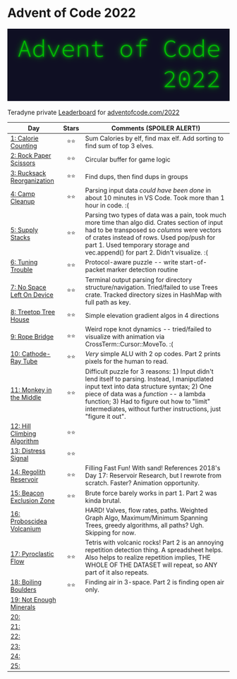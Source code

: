 # Advent of Code 2022

![](pix/aoc.png)

Teradyne private [Leaderboard](https://adventofcode.com/2022/leaderboard/private/view/380786) for [adventofcode.com/2022](https://adventofcode.com/2022)

| Day | Stars | Comments (**SPOILER ALERT!**) |
|---|:-:|-|
| [1: Calorie Counting](https://adventofcode.com/2022/day/1) |⭐⭐| Sum Calories by elf, find max elf.  Add sorting to find sum of top 3 elves. |
| [2: Rock Paper Scissors](https://adventofcode.com/2022/day/2) |⭐⭐| Circular buffer for game logic |
| [3: Rucksack Reorganization](https://adventofcode.com/2022/day/3) |⭐⭐| Find dups, then find dups in groups |
| [4: Camp Cleanup](https://adventofcode.com/2022/day/4) |⭐⭐| Parsing input data _could have been done_ in about 10 minutes in VS Code.  Took more than 1 hour in code.  :( |
| [5: Supply Stacks](https://adventofcode.com/2022/day/5) |⭐⭐| Parsing two types of data was a pain, took much more time than algo did.  Crates section of input had to be transposed so _columns_ were vectors of crates instead of rows.  Used pop/push for part 1. Used temporary storage and vec.append() for part 2.  Didn't visualize.  :( |
| [6: Tuning Trouble](https://adventofcode.com/2022/day/6) |⭐⭐| Protocol-aware puzzle -- write start-of-packet marker detection routine |
| [7: No Space Left On Device](https://adventofcode.com/2022/day/7) |⭐⭐| Terminal output parsing for directory structure/navigation.  Tried/failed to use Trees crate.  Tracked directory sizes in HashMap with full path as key. |
| [8: Treetop Tree House](https://adventofcode.com/2022/day/8) |⭐⭐| Simple elevation gradient algos in 4 directions |
| [9: Rope Bridge](https://adventofcode.com/2022/day/9) |⭐⭐| Weird rope knot dynamics -- tried/failed to visualize with animation via CrossTerm::Cursor::MoveTo.  :( |
| [10: Cathode-Ray Tube](https://adventofcode.com/2022/day/10) |⭐⭐| *Very* simple ALU with 2 op codes. Part 2 prints pixels for the human to read. |
| [11: Monkey in the Middle](https://adventofcode.com/2022/day/11) |⭐⭐| Difficult puzzle for 3 reasons: 1) Input didn't lend itself to parsing.  Instead, I maniputlated input text into data structure syntax; 2) One piece of data was a _function_ -- a lambda function; 3) Had to figure out how to "limit" intermediates, without further instructions, just "figure it out". |
| [12: Hill Climbing Algorithm](https://adventofcode.com/2022/day/12) |⭐⭐|  |
| [13: Distress Signal](https://adventofcode.com/2022/day/13) |⭐⭐|  |
| [14: Regolith Reservoir](https://adventofcode.com/2022/day/14) |⭐⭐| Filling Fast Fun!  With sand!  References 2018's Day 17: Reservoir Research, but I rewrote from scratch.  Faster?  Animation opportunity. |
| [15: Beacon Exclusion Zone](https://adventofcode.com/2022/day/15) |⭐⭐| Brute force barely works in part 1. Part 2 was kinda brutal. |
| [16: Proboscidea Volcanium](https://adventofcode.com/2022/day/17) |  | HARD! Valves, flow rates, paths. Weighted Graph Algo, Maximum/Minimum Spanning Trees, greedy algorithms, all paths? Ugh. Skipping for now. |
| [17: Pyroclastic Flow](https://adventofcode.com/2022/day/17) |⭐⭐| Tetris with volcanic rocks! Part 2 is an annoying repetition detection thing. A spreadsheet helps.  Also helps to realize repetition implies, THE WHOLE OF THE DATASET will repeat, so ANY part of it also repeats. |
| [18: Boiling Boulders](https://adventofcode.com/2022/day/18) |⭐⭐| Finding air in 3-space. Part 2 is finding open air only. |
| [19: Not Enough Minerals](https://adventofcode.com/2022/day/19) |  |  |
| [20: ](https://adventofcode.com/2022/day/20) |  |  |
| [21: ](https://adventofcode.com/2022/day/21) |  |  |
| [22: ](https://adventofcode.com/2022/day/22) |  |  |
| [23: ](https://adventofcode.com/2022/day/23) |  |  |
| [24: ](https://adventofcode.com/2022/day/24) |  |  |
| [25: ](https://adventofcode.com/2022/day/25) |  |  |